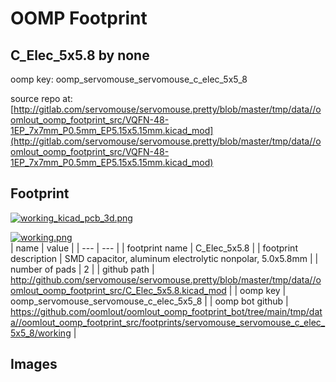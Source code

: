 # OOMP Footprint  
## C_Elec_5x5.8  by none  
  
oomp key: oomp_servomouse_servomouse_c_elec_5x5_8  
  
source repo at: [http://gitlab.com/servomouse/servomouse.pretty/blob/master/tmp/data//oomlout_oomp_footprint_src/VQFN-48-1EP_7x7mm_P0.5mm_EP5.15x5.15mm.kicad_mod](http://gitlab.com/servomouse/servomouse.pretty/blob/master/tmp/data//oomlout_oomp_footprint_src/VQFN-48-1EP_7x7mm_P0.5mm_EP5.15x5.15mm.kicad_mod)  
## Footprint  
  
[![working_kicad_pcb_3d.png](working_kicad_pcb_3d_600.png)](working_kicad_pcb_3d.png)  
  
[![working.png](working_600.png)](working.png)  
| name | value | 
| --- | --- | 
| footprint name | C_Elec_5x5.8 | 
| footprint description | SMD capacitor, aluminum electrolytic nonpolar, 5.0x5.8mm | 
| number of pads | 2 | 
| github path | http://github.com/servomouse/servomouse.pretty/blob/master/tmp/data//oomlout_oomp_footprint_src/C_Elec_5x5.8.kicad_mod | 
| oomp key | oomp_servomouse_servomouse_c_elec_5x5_8 | 
| oomp bot github | https://github.com/oomlout/oomlout_oomp_footprint_bot/tree/main/tmp/data//oomlout_oomp_footprint_src/footprints/servomouse_servomouse_c_elec_5x5_8/working | 
## Images  
